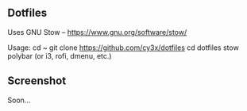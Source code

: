 Dotfiles
--------------------

Uses GNU Stow – https://www.gnu.org/software/stow/

Usage:
    cd ~
    git clone https://github.com/cy3x/dotfiles
    cd dotfiles
    stow polybar (or i3, rofi, dmenu, etc.)

Screenshot
--------------------
Soon...
